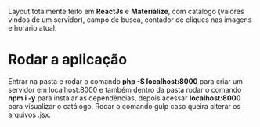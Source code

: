 
Layout totalmente feito em **ReactJs** e **Materialize**, com catálogo (valores vindos de um servidor), campo de busca, contador de cliques nas imagens e horário atual.


# Rodar a aplicação

Entrar na pasta e rodar o comando **php -S localhost:8000** para criar um servidor em localhost:8000 e também dentro da pasta rodar o comando **npm i -y** para instalar as dependências, depois acessar **localhost:8000** para visualizar o catálogo. Rodar o comando gulp caso queira alterar os arquivos .jsx. 
